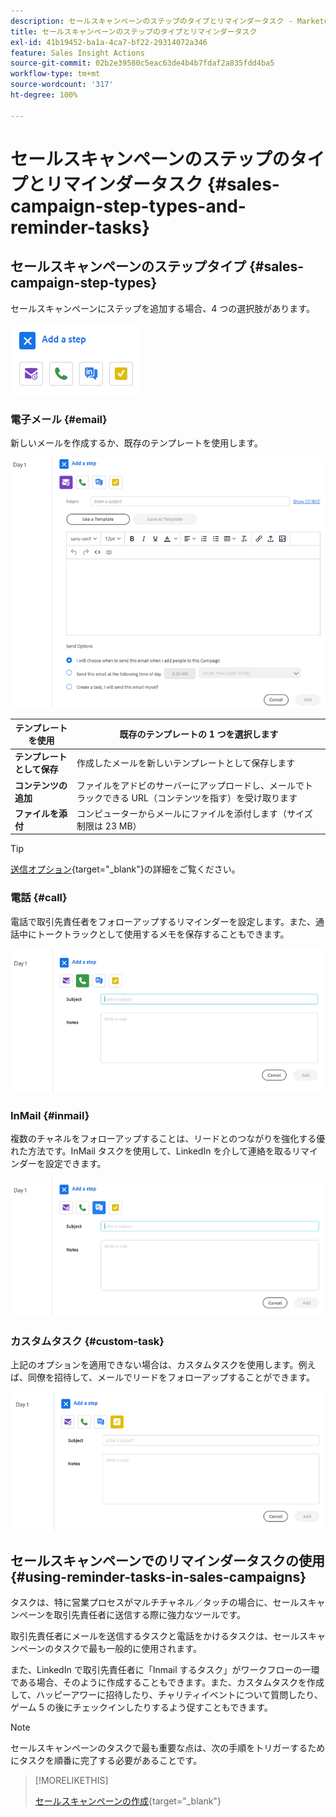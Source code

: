 ```yaml
---
description: セールスキャンペーンのステップのタイプとリマインダータスク - Marketo ドキュメント - 製品ドキュメント
title: セールスキャンペーンのステップのタイプとリマインダータスク
exl-id: 41b19452-ba1a-4ca7-bf22-29314072a346
feature: Sales Insight Actions
source-git-commit: 02b2e39580c5eac63de4b4b7fdaf2a835fdd4ba5
workflow-type: tm+mt
source-wordcount: '317'
ht-degree: 100%

---
```


# セールスキャンペーンのステップのタイプとリマインダータスク {#sales-campaign-step-types-and-reminder-tasks}

## セールスキャンペーンのステップタイプ {#sales-campaign-step-types}

セールスキャンペーンにステップを追加する場合、4 つの選択肢があります。

![](assets/sales-campaign-step-types-and-reminder-tasks-1.png)

### 電子メール {#email}

新しいメールを作成するか、既存のテンプレートを使用します。

![](assets/sales-campaign-step-types-and-reminder-tasks-2.png)

| **テンプレートを使用** | 既存のテンプレートの 1 つを選択します |
|---|---|
| **テンプレートとして保存** | 作成したメールを新しいテンプレートとして保存します |
| **コンテンツの追加** | ファイルをアドビのサーバーにアップロードし、メールでトラックできる URL（コンテンツを指す）を受け取ります |
| **ファイルを添付** | コンピューターからメールにファイルを添付します（サイズ制限は 23 MB） |

>[!TIP]
>
>[送信オプション](/help/marketo/product-docs/marketo-sales-insight/actions/campaigns/understanding-sales-campaign-send-options-for-email-steps.md){target="_blank"}の詳細をご覧ください。

### 電話 {#call}

電話で取引先責任者をフォローアップするリマインダーを設定します。また、通話中にトークトラックとして使用するメモを保存することもできます。

![](assets/sales-campaign-step-types-and-reminder-tasks-3.png)

### InMail {#inmail}

複数のチャネルをフォローアップすることは、リードとのつながりを強化する優れた方法です。InMail タスクを使用して、LinkedIn を介して連絡を取るリマインダーを設定できます。

![](assets/sales-campaign-step-types-and-reminder-tasks-4.png)

### カスタムタスク {#custom-task}

上記のオプションを適用できない場合は、カスタムタスクを使用します。例えば、同僚を招待して、メールでリードをフォローアップすることができます。

![](assets/sales-campaign-step-types-and-reminder-tasks-5.png)

## セールスキャンペーンでのリマインダータスクの使用 {#using-reminder-tasks-in-sales-campaigns}

タスクは、特に営業プロセスがマルチチャネル／タッチの場合に、セールスキャンペーンを取引先責任者に送信する際に強力なツールです。

取引先責任者にメールを送信するタスクと電話をかけるタスクは、セールスキャンペーンのタスクで最も一般的に使用されます。

また、LinkedIn で取引先責任者に「Inmail するタスク」がワークフローの一環である場合、そのように作成することもできます。また、カスタムタスクを作成して、ハッピーアワーに招待したり、チャリティイベントについて質問したり、ゲーム 5 の後にチェックインしたりするよう促すこともできます。

>[!NOTE]
>
>セールスキャンペーンのタスクで最も重要な点は、次の手順をトリガーするためにタスクを順番に完了する必要があることです。

>[!MORELIKETHIS]
>
>[セールスキャンペーンの作成](/help/marketo/product-docs/marketo-sales-insight/actions/campaigns/create-a-sales-campaign.md){target="_blank"}

